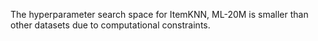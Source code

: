 The hyperparameter search space for ItemKNN, ML-20M is smaller than other datasets due to computational constraints.